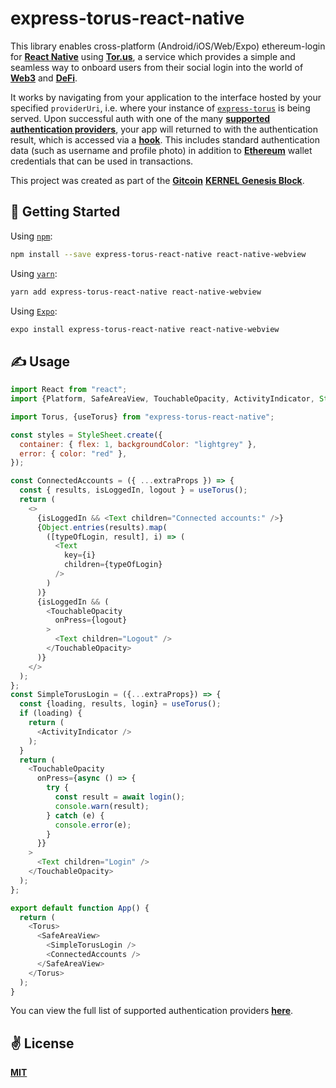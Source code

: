# express-torus-react-native

This library enables cross-platform (Android/iOS/Web/Expo) ethereum-login for [**React Native**](https://reactnative.dev/) using [**Tor.us**](https://tor.us/),  a service which provides a simple and seamless way to onboard users from their social login into the world of [**Web3**](https://web3js.readthedocs.io/en/v1.2.11/) and [**DeFi**](https://blog.coinbase.com/a-beginners-guide-to-decentralized-finance-defi-574c68ff43c4?gi=7db05dba5dc9).

It works by navigating from your application to the interface hosted by your specified `providerUri`, i.e. where your instance of [`express-torus`](https://github.com/cawfree/express-torus) is being served. Upon successful auth with one of the many [**supported authentication providers**](https://github.com/torusresearch/torus-direct-web-sdk/blob/9d024825ce1fad8cb31e7878ad6b85ba6d6025b4/examples/vue-app/src/App.vue#L24), your app will returned to with the authentication result, which is accessed via a [**hook**](https://reactjs.org/docs/hooks-intro.html). This includes standard authentication data (such as username and profile photo) in addition to [**Ethereum**](https://ethereum.org/en/) wallet credentials that can be used in transactions.

This project was created as part of the [**Gitcoin**](https://gitcoin.co/) [**KERNEL Genesis Block**](https://gitcoin.co/blog/announcing-kernel/).

## 🚀 Getting Started

Using [`npm`](https://npmjs.com):

```bash
npm install --save express-torus-react-native react-native-webview
```

Using [`yarn`](https://yarnpkg.com):

```bash
yarn add express-torus-react-native react-native-webview
```

Using [`Expo`](https://expo.io):

```bash
expo install express-torus-react-native react-native-webview
```

## ✍️ Usage

```javascript
import React from "react";
import {Platform, SafeAreaView, TouchableOpacity, ActivityIndicator, StyleSheet, Text} from "react-native";

import Torus, {useTorus} from "express-torus-react-native";

const styles = StyleSheet.create({
  container: { flex: 1, backgroundColor: "lightgrey" },
  error: { color: "red" },
});

const ConnectedAccounts = ({ ...extraProps }) => {
  const { results, isLoggedIn, logout } = useTorus();
  return (
    <>
      {isLoggedIn && <Text children="Connected accounts:" />}
      {Object.entries(results).map(
        ([typeOfLogin, result], i) => (
          <Text 
            key={i}
            children={typeOfLogin}
          />
        )
      )}
      {isLoggedIn && (
        <TouchableOpacity
          onPress={logout}
        >
          <Text children="Logout" />
        </TouchableOpacity>
      )}
    </>
  );
};
const SimpleTorusLogin = ({...extraProps}) => {
  const {loading, results, login} = useTorus();
  if (loading) {
    return (
      <ActivityIndicator />
    );
  }
  return (
    <TouchableOpacity
      onPress={async () => {
        try {
          const result = await login();
          console.warn(result);
        } catch (e) {
          console.error(e);
        }
      }}
    >
      <Text children="Login" />
    </TouchableOpacity>
  );
};

export default function App() {
  return (
    <Torus>
      <SafeAreaView>
        <SimpleTorusLogin />
        <ConnectedAccounts />
      </SafeAreaView>
    </Torus>
  );
}
```

You can view the full list of supported authentication providers [**here**](https://github.com/torusresearch/torus-direct-web-sdk/blob/9d024825ce1fad8cb31e7878ad6b85ba6d6025b4/examples/vue-app/src/App.vue#L24).

## ✌️ License
[**MIT**](./LICENSE)
